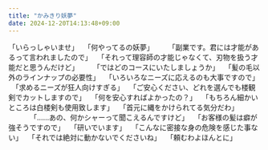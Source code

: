 ```yaml
---
title: "かみきり妖夢"
date: 2024-12-20T14:13:48+09:00
---
```

「いらっしゃいませ」
　「何やってるの妖夢」
　
　「副業です。君には才能があるって言われましたので」
　「それって理容師の才能じゃなくて、刃物を扱う才能だと思うんだけど」
　
　「ではどのコースにいたしましょうか」
　「髪の毛以外のラインナップの必要性」
　「いろいろなニーズに応えるのも大事ですので」
　「求めるニーズが狂人向けすぎる」
　「ご安心ください、どれを選んでも楼観剣でカットしますので」
　「何を安心すればよかったの？」
　「もちろん細かいところは白楼剣も使用致します」
　「首元に縄をかけられてる気分だわ」
　
　
　「……あの、何かシャーって聞こえるんですけど」
　「お客様の髪は癖が強そうですので」
　「研いでいます」
　「こんなに密接な身の危険を感じた事ない」
　「それでは絶対に動かないでくださいね」
　「頼むわよほんとに」
